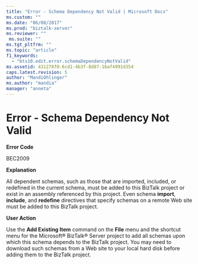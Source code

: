 ```yaml
---
title: "Error - Schema Dependency Not Valid | Microsoft Docs"
ms.custom: ""
ms.date: "06/08/2017"
ms.prod: "biztalk-server"
ms.reviewer: ""
 ms.suite: ""
ms.tgt_pltfrm: ""
ms.topic: "article"
f1_keywords: 
  - "bts10.edit.error.schemaDependencyNotValid"
ms.assetid: 431278f0-6cd1-4b3f-8d87-16af4991d354
caps.latest.revision: 5
author: "MandiOhlinger"
ms.author: "mandia"
manager: "anneta"
---
```

# Error - Schema Dependency Not Valid
**Error Code**  
  
 BEC2009  
  
 **Explanation**  
  
 All dependent schemas, such as those that are imported, included, or redefined in the current schema, must be added to this BizTalk project or exist in an assembly referenced by this project. Even schema **import**, **include**, and **redefine** directives that specify schemas on a remote Web site must be added to this BizTalk project.  
  
 **User Action**  
  
 Use the **Add Existing Item** command on the **File** menu and the shortcut menu for the Microsoft® BizTalk® Server project to add all schemas upon which this schema depends to the BizTalk project. You may need to download such schemas from a Web site to your local hard disk before adding them to the BizTalk project.
